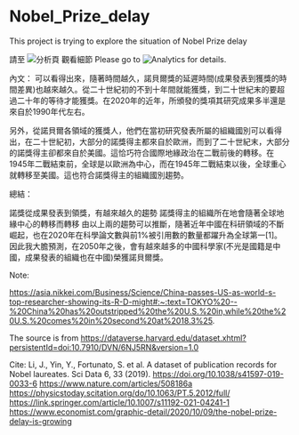 # Nobel_Prize_delay

This project is trying to explore the situation of Nobel Prize delay

請至 ![分析頁](https://nbviewer.org/github/lch99310/Nobel_Prize_delay/blob/main/Nobel_Prize_Delay.ipynb) 觀看細節
Please go to ![Analytics](https://nbviewer.org/github/lch99310/Nobel_Prize_delay/blob/main/Nobel_Prize_Delay.ipynb) for details.



內文：
可以看得出來，隨著時間越久，諾貝爾獎的延遲時間(成果發表到獲獎的時間差異)也越來越久。從二十世紀初的不到十年間就能獲獎，到二十世紀末的要超過二十年的等待才能獲獎。在2020年的近年，所頒發的獎項其研究成果多半還是來自於1990年代左右。

另外，從諾貝爾各領域的獲獎人，他們在當初研究發表所屬的組織國別可以看得出，在二十世紀初，大部分的諾獎得主都來自於歐洲，而到了二十世紀末，大部分的諾獎得主卻都來自於美國。這恰巧符合國際地緣政治在二戰前後的轉移。在1945年二戰結束前，全球是以歐洲為中心，而在1945年二戰結束以後，全球重心就轉移至美國。這也符合諾獎得主的組織國別趨勢。

總結：

諾獎從成果發表到領獎，有越來越久的趨勢
諾獎得主的組織所在地會隨著全球地緣中心的轉移而轉移
由以上兩的趨勢可以推斷，隨著近年中國在科研領域的不斷崛起，也在2020年在科學論文數與前1%被引用數的數量都躍升為全球第一[1]。因此我大膽預測，在2050年之後，會有越來越多的中國科學家(不光是國籍是中國，成果發表的組織也在中國)榮獲諾貝爾獎。

Note:

https://asia.nikkei.com/Business/Science/China-passes-US-as-world-s-top-researcher-showing-its-R-D-might#:~:text=TOKYO%20--%20China%20has%20outstripped%20the%20U.S.%20in,while%20the%20U.S.%20comes%20in%20second%20at%2018.3%25.



The source is from 
https://dataverse.harvard.edu/dataset.xhtml?persistentId=doi:10.7910/DVN/6NJ5RN&version=1.0

Cite: 
Li, J., Yin, Y., Fortunato, S. et al. A dataset of publication records for Nobel laureates. Sci Data 6, 33 (2019). https://doi.org/10.1038/s41597-019-0033-6
https://www.nature.com/articles/508186a
https://physicstoday.scitation.org/do/10.1063/PT.5.2012/full/
https://link.springer.com/article/10.1007/s11192-021-04241-1
https://www.economist.com/graphic-detail/2020/10/09/the-nobel-prize-delay-is-growing
